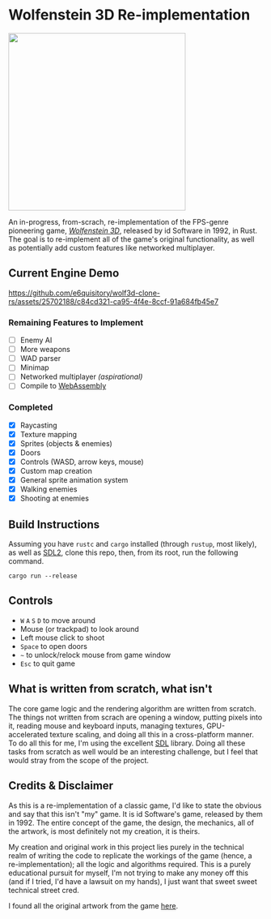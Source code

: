 # Wolfenstein 3D Re-implementation

<img src="https://github.com/e6quisitory/wolf3d-clone-rs/assets/25702188/8a718a7b-a9b0-4114-8764-75b5e1ef89c9" width=350/>

An in-progress, from-scrach, re-implementation of the FPS-genre pioneering game, [_Wolfenstein 3D_](https://en.wikipedia.org/wiki/Wolfenstein_3D), released by id Software in 1992, in Rust.
The goal is to re-implement all of the game's original functionality, as well as potentially add custom features like networked multiplayer.

## Current Engine Demo
https://github.com/e6quisitory/wolf3d-clone-rs/assets/25702188/c84cd321-ca95-4f4e-8ccf-91a684fb45e7

### Remaining Features to Implement
- [ ] Enemy AI
- [ ] More weapons
- [ ] WAD parser
- [ ] Minimap
- [ ] Networked multiplayer _(aspirational)_
- [ ] Compile to [WebAssembly](https://rustwasm.github.io/docs/book)

### Completed
- [x] Raycasting
- [x] Texture mapping
- [x] Sprites (objects & enemies)
- [x] Doors
- [x] Controls (WASD, arrow keys, mouse) 
- [x] Custom map creation
- [x] General sprite animation system
- [x] Walking enemies
- [x] Shooting at enemies

## Build Instructions
Assuming you have `rustc` and `cargo` installed (through `rustup`, most likely), as well as [SDL2](https://github.com/libsdl-org/SDL/releases), clone this repo, then, from its root, run the following command.
```
cargo run --release
```
## Controls
- `W` `A` `S` `D` to move around
- Mouse (or trackpad) to look around
- Left mouse click to shoot
- `Space` to open doors
- `~` to unlock/relock mouse from game window
- `Esc` to quit game

## What is written from scratch, what isn't
The core game logic and the rendering algorithm are written from scratch. The things not written from scrach are opening a window, putting pixels into it, reading mouse and keyboard inputs, managing textures, GPU-accelerated texture scaling, and doing all this in a cross-platform manner. To do all this for me, I'm using the excellent [SDL](https://github.com/libsdl-org/SDL) library. Doing all these tasks from scratch as well would be an interesting challenge, but I feel that would stray from the scope of the project.

## Credits & Disclaimer
As this is a re-implementation of a classic game, I'd like to state the obvious and say that this isn't "my" game. It is id Software's game, released by them in 1992. The entire concept of the game, the design, the mechanics, all of the artwork, is most definitely not my creation, it is theirs.

My creation and original work in this project lies purely in the technical realm of writing the code to replicate the workings of the game (hence, a re-implementation); all the logic and algorithms required. This is a purely educational pursuit for myself, I'm not trying to make any money off this (and if I tried, I'd have a lawsuit on my hands), I just want that sweet sweet technical street cred.

I found all the original artwork from the game [here](https://www.spriters-resource.com/pc_computer/wolfenstein3d/).

